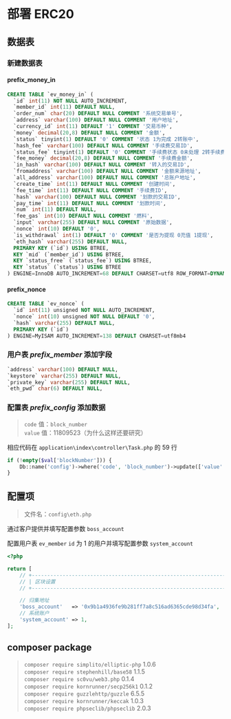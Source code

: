 # 部署 ERC20

## 数据表

### 新建数据表

#### prefix_money_in

```sql
CREATE TABLE `ev_money_in` (
  `id` int(11) NOT NULL AUTO_INCREMENT,
  `member_id` int(11) DEFAULT NULL,
  `order_num` char(20) DEFAULT NULL COMMENT '系统交易单号',
  `address` varchar(100) DEFAULT NULL COMMENT '用户地址',
  `currency_id` int(11) DEFAULT '1' COMMENT '交易币种',
  `money` decimal(20,8) DEFAULT NULL COMMENT '金额',
  `status` tinyint(1) DEFAULT '0' COMMENT '状态 1为完成 2转账中',
  `hash_fee` varchar(100) DEFAULT NULL COMMENT '手续费交易ID',
  `status_fee` tinyint(1) DEFAULT '0' COMMENT '手续费状态 0未处理 2转手续费 1 手续费到账',
  `fee_money` decimal(20,8) DEFAULT NULL COMMENT '手续费金额',
  `in_hash` varchar(100) DEFAULT NULL COMMENT '转入的交易ID',
  `fromaddress` varchar(100) DEFAULT NULL COMMENT '金额来源地址',
  `all_address` varchar(100) DEFAULT NULL COMMENT '总账户地址',
  `create_time` int(11) DEFAULT NULL COMMENT '创建时间',
  `fee_time` int(11) DEFAULT NULL COMMENT '手续费ID',
  `hash` varchar(100) DEFAULT NULL COMMENT '划款的交易ID',
  `pay_time` int(11) DEFAULT NULL COMMENT '划款时间',
  `num` int(11) DEFAULT NULL,
  `fee_gas` int(10) DEFAULT NULL COMMENT '燃料',
  `input` varchar(255) DEFAULT NULL COMMENT '原始数据',
  `nonce` int(10) DEFAULT '0',
  `is_withdrawal` int(1) DEFAULT '0' COMMENT '是否为提现 0充值 1提现',
  `eth_hash` varchar(255) DEFAULT NULL,
  PRIMARY KEY (`id`) USING BTREE,
  KEY `mid` (`member_id`) USING BTREE,
  KEY `status_free` (`status_fee`) USING BTREE,
  KEY `status` (`status`) USING BTREE
) ENGINE=InnoDB AUTO_INCREMENT=68 DEFAULT CHARSET=utf8 ROW_FORMAT=DYNAMIC
```

#### prefix_nonce

```sql
CREATE TABLE `ev_nonce` (
  `id` int(11) unsigned NOT NULL AUTO_INCREMENT,
  `nonce` int(10) unsigned NOT NULL DEFAULT '0',
  `hash` varchar(255) DEFAULT NULL,
  PRIMARY KEY (`id`)
) ENGINE=MyISAM AUTO_INCREMENT=138 DEFAULT CHARSET=utf8mb4
```

### 用户表 *prefix_member* 添加字段

```sql
`address` varchar(100) DEFAULT NULL,
`keystore` varchar(255) DEFAULT NULL,
`private_key` varchar(255) DEFAULT NULL,
`eth_pwd` char(6) DEFAULT NULL,
```

### 配置表 *prefix_config* 添加数据

> `code` 值：`block_number`  
> `value` 值：11809523（为什么这样还要研究）

相应代码在 `application\index\controller\Task.php` 的 59 行

```php
if (!empty($val['blockNumber'])) {
    Db::name('config')->where('code', 'block_number')->update(['value' => $val['blockNumber']]);
}
```

## 配置项

> 文件名：`config\eth.php`

通过客户提供并填写配置参数 `boss_account`

配置用户表 `ev_member` `id` 为 1 的用户并填写配置参数 `system_account`

```php
<?php

return [
    // +----------------------------------------------------------------------
    // | 区块设置
    // +----------------------------------------------------------------------

    // 归集地址
    'boss_account'   => '0x9b1a4936fe9b281ff7a8c516ad6365cde98d34fa',
    // 系统账户
    'system_account' => 1,
];
```

## composer package

> `composer require simplito/elliptic-php` 1.0.6  
> `composer require stephenhill/base58` 1.1.5  
> `composer require sc0vu/web3.php` 0.1.4  
> `composer require kornrunner/secp256k1` 0.1.2  
> `composer require guzzlehttp/guzzle` 6.5.5  
> `composer require kornrunner/keccak` 1.0.3  
> `composer require phpseclib/phpseclib` 2.0.3
